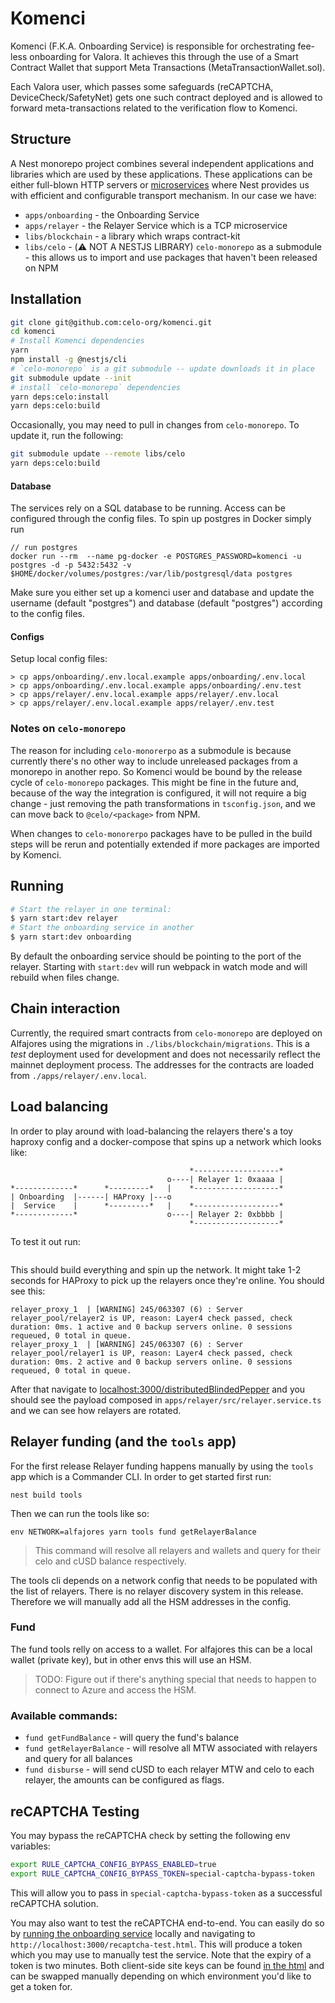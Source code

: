 # Komenci

Komenci (F.K.A. Onboarding Service) is responsible for orchestrating fee-less onboarding for Valora.
It achieves this through the use of a Smart Contract Wallet that support Meta Transactions (MetaTransactionWallet.sol).

Each Valora user, which passes some safeguards (reCAPTCHA, DeviceCheck/SafetyNet) gets one such contract deployed and is allowed
to forward meta-transactions related to the verification flow to Komenci.


## Structure

A Nest monorepo project combines several independent applications and libraries which are used by these applications.
These applications can be either full-blown HTTP servers or [microservices](https://docs.nestjs.com/migration-guide#microservices) where Nest provides us
with efficient and configurable transport mechanism.
In our case we have:

- `apps/onboarding` - the Onboarding Service 
- `apps/relayer` - the Relayer Service which is a TCP microservice
- `libs/blockchain` - a library which wraps contract-kit
- `libs/celo` - (:warning: NOT A NESTJS LIBRARY) `celo-monorepo` as a submodule - this allows us to import and use packages that haven't been released on NPM

## Installation

```bash
git clone git@github.com:celo-org/komenci.git
cd komenci
# Install Komenci dependencies
yarn 
npm install -g @nestjs/cli
# `celo-monorepo` is a git submodule -- update downloads it in place
git submodule update --init
# install `celo-monorepo` dependencies
yarn deps:celo:install
yarn deps:celo:build
```

Occasionally, you may need to pull in changes from `celo-monorepo`. To update it, run the following:
```bash
git submodule update --remote libs/celo
yarn deps:celo:build
```

#### Database

The services rely on a SQL database to be running. Access can be configured through the config files.
To spin up postgres in Docker simply run 

```
// run postgres
docker run --rm  --name pg-docker -e POSTGRES_PASSWORD=komenci -u postgres -d -p 5432:5432 -v $HOME/docker/volumes/postgres:/var/lib/postgresql/data postgres
```

Make sure you either set up a komenci user and database and update the username (default "postgres") and database (default "postgres") according to the config files.

#### Configs

Setup local config files:
```
> cp apps/onboarding/.env.local.example apps/onboarding/.env.local
> cp apps/onboarding/.env.local.example apps/onboarding/.env.test
> cp apps/relayer/.env.local.example apps/relayer/.env.local
> cp apps/relayer/.env.local.example apps/relayer/.env.test
```

### Notes on `celo-monorepo`

The reason for including `celo-monorerpo` as a submodule is because currently there's no other way to include unreleased packages from a monorepo in another repo.
So Komenci would be bound by the release cycle of `celo-monorepo` packages. This might be fine in the future and, because of the way the integration is configured, 
it will not require a big change - just removing the path transformations in `tsconfig.json`, and we can move back to `@celo/<package>` from NPM.

When changes to `celo-monorerpo` packages have to be pulled in the build steps will be rerun and potentially extended if more packages are imported by Komenci.

## Running

```bash
# Start the relayer in one terminal:
$ yarn start:dev relayer
# Start the onboarding service in another
$ yarn start:dev onboarding
```

By default the onboarding service should be pointing to the port of the relayer.
Starting with `start:dev` will run webpack in watch mode and will rebuild when files change.

## Chain interaction

Currently, the required smart contracts from `celo-monorepo` are deployed on Alfajores using the migrations in `./libs/blockchain/migrations`.
This is a _test_ deployment used for development and does not necessarily reflect the mainnet deployment process.
The addresses for the contracts are loaded from `./apps/relayer/.env.local`.

## Load balancing

In order to play around with load-balancing the relayers there's a toy haproxy config and a docker-compose that spins up a network which looks like:

```
                                        *-------------------*
                                   o----| Relayer 1: 0xaaaa |
*-------------*      *---------*   |    *-------------------*   
| Onboarding  |------| HAProxy |---o
|  Service    |      *---------*   |    *-------------------*
*-------------*                    o----| Relayer 2: 0xbbbb |
                                        *-------------------*
```

To test it out run:

```$ docker-compose -f docker-compose.proxy.yml up
```

This should build everything and spin up the network. 
It might take 1-2 seconds for HAProxy to pick up the relayers once they're online. You should see this:
```
relayer_proxy_1  | [WARNING] 245/063307 (6) : Server relayer_pool/relayer2 is UP, reason: Layer4 check passed, check duration: 0ms. 1 active and 0 backup servers online. 0 sessions requeued, 0 total in queue.
relayer_proxy_1  | [WARNING] 245/063307 (6) : Server relayer_pool/relayer1 is UP, reason: Layer4 check passed, check duration: 0ms. 2 active and 0 backup servers online. 0 sessions requeued, 0 total in queue.
```

After that navigate to [localhost:3000/distributedBlindedPepper](http://localhost:3000/distributedBlindedPepper) and you should see the payload composed in `apps/relayer/src/relayer.service.ts` and we can see how relayers are rotated.

## Relayer funding (and the `tools` app)

For the first release Relayer funding happens manually by using the `tools` app which is a Commander CLI.
In order to get started first run:

```
nest build tools
```

Then we can run the tools like so:
```
env NETWORK=alfajores yarn tools fund getRelayerBalance
```

> This command will resolve all relayers and wallets and query for their celo and cUSD balance respectively.

The tools cli depends on a network config that needs to be populated with the list of relayers.
There is no relayer discovery system in this release. Therefore we will manually add all the HSM addresses
in the config.

### Fund

The fund tools relly on access to a wallet.
For alfajores this can be a local wallet (private key), but in other envs this will use an HSM.

> TODO: Figure out if there's anything special that needs to happen to connect to Azure and access the HSM.

### Available commands:

- `fund getFundBalance` - will query the fund's balance
- `fund getRelayerBalance` - will resolve all MTW associated with relayers and query for all balances
- `fund disburse` - will send cUSD to each relayer MTW and celo to each relayer, the amounts can be configured as flags.

## reCAPTCHA Testing

You may bypass the reCAPTCHA check by setting the following env variables:
```bash
export RULE_CAPTCHA_CONFIG_BYPASS_ENABLED=true
export RULE_CAPTCHA_CONFIG_BYPASS_TOKEN=special-captcha-bypass-token
```
This will allow you to pass in `special-captcha-bypass-token` as a successful reCAPTCHA solution.

You may also want to test the reCAPTCHA end-to-end. You can easily do so by [running the onboarding service](#running) locally and navigating to `http://localhost:3000/recaptcha-test.html`. This will produce a token which you may use to manually test the service. Note that the expiry of a token is two minutes. Both client-side site keys can be found [in the html](./apps/onboarding/public/recaptcha-test.html) and can be swapped manually depending on which environment you'd like to get a token for.
